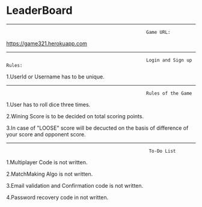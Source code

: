 # LeaderBoard
------------------------------------------------------------------------------------------------------------------------------------------
                                                        Game URL:
  
  https://game321.herokuapp.com

------------------------------------------------------------------------------------------------------------------------------------------
                                                        Login and Sign up Rules:
  
  1.UserId or Username has to be unique.

------------------------------------------------------------------------------------------------------------------------------------------
                                                        Rules of the Game
  
  1.User has to roll dice three times.
  
  2.Wining Score is to be decided on total scoring points.
  
  3.In case of "LOOSE" score will be decucted on the basis of difference of your score and opponent score.

------------------------------------------------------------------------------------------------------------------------------------------
                                                         To-Do List
  1.Multiplayer Code is not written.
  
  2.MatchMaking Algo is not written.
  
  3.Email validation and Confirmation code is not written.
  
  4.Password recovery code in not written.
